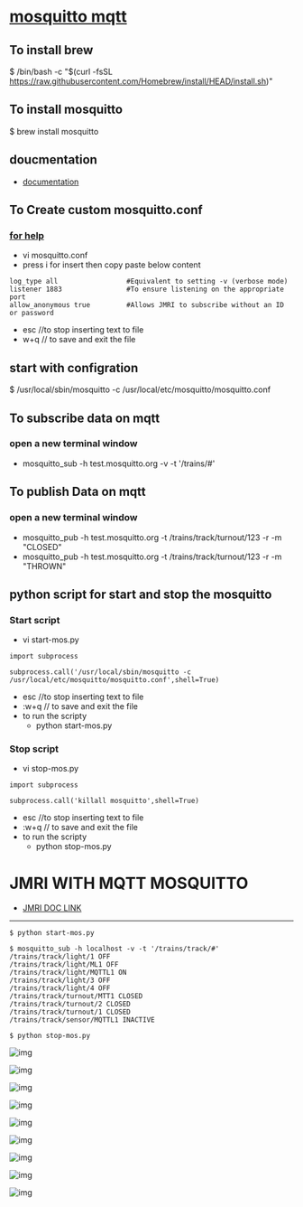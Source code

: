 

# [mosquitto mqtt](https://mosquitto.org/)


## To install brew 
$ /bin/bash -c "$(curl -fsSL https://raw.githubusercontent.com/Homebrew/install/HEAD/install.sh)"

## To install mosquitto
$ brew install mosquitto


## doucmentation 
* [documentation](https://mosquitto.org/man/mosquitto-8.html)


## To Create custom mosquitto.conf
### [for help ](https://mosquitto.org/man/mosquitto-conf-5.html)
* vi mosquitto.conf
* press i for insert then copy paste below content 
```
log_type all                 #Equivalent to setting -v (verbose mode)
listener 1883                #To ensure listening on the appropriate port
allow_anonymous true         #Allows JMRI to subscribe without an ID or password
```
* esc //to stop inserting text to file
* w+q  // to save and exit the file 

## start with configration  
$ /usr/local/sbin/mosquitto -c /usr/local/etc/mosquitto/mosquitto.conf


## To subscribe data on mqtt 
### open a new terminal window 
* mosquitto_sub -h test.mosquitto.org -v -t '/trains/#'

## To publish Data on mqtt 
### open a new terminal window 
* mosquitto_pub -h test.mosquitto.org -t /trains/track/turnout/123 -r -m "CLOSED"
* mosquitto_pub -h test.mosquitto.org -t /trains/track/turnout/123 -r -m "THROWN" 


## python script for start and stop the mosquitto
### Start script 
* vi start-mos.py
```
import subprocess

subprocess.call('/usr/local/sbin/mosquitto -c /usr/local/etc/mosquitto/mosquitto.conf',shell=True)
```
* esc //to stop inserting text to file
* :w+q  // to save and exit the file 
* to run the scripty 
	* python start-mos.py 

### Stop script 
* vi stop-mos.py
```
import subprocess

subprocess.call('killall mosquitto',shell=True)
```
* esc //to stop inserting text to file
* :w+q  // to save and exit the file 
* to run the scripty 
	* python stop-mos.py 

# JMRI WITH MQTT MOSQUITTO
* [JMRI DOC LINK ](https://www.jmri.org/help/en/html/hardware/mqtt/index.shtml)

----




```
$ python start-mos.py

$ mosquitto_sub -h localhost -v -t '/trains/track/#'
/trains/track/light/1 OFF
/trains/track/light/ML1 OFF
/trains/track/light/MQTTL1 ON
/trains/track/light/3 OFF
/trains/track/light/4 OFF
/trains/track/turnout/MTT1 CLOSED
/trains/track/turnout/2 CLOSED
/trains/track/turnout/1 CLOSED
/trains/track/sensor/MQTTL1 INACTIVE

$ python stop-mos.py

```


![img](/DOCUMENTS/JMRI-MOSQUITTO-MQTT/images/1.png)

![img](/DOCUMENTS/JMRI-MOSQUITTO-MQTT/images/2.png)

![img](/DOCUMENTS/JMRI-MOSQUITTO-MQTT/images/3.png)

![img](/DOCUMENTS/JMRI-MOSQUITTO-MQTT/images/4.png)

![img](/DOCUMENTS/JMRI-MOSQUITTO-MQTT/images/5.png)

![img](/DOCUMENTS/JMRI-MOSQUITTO-MQTT/images/6.png)

![img](/DOCUMENTS/JMRI-MOSQUITTO-MQTT/images/7.png)

![img](/DOCUMENTS/JMRI-MOSQUITTO-MQTT/images/8.png)

![img](/DOCUMENTS/JMRI-MOSQUITTO-MQTT/images/9.png)



